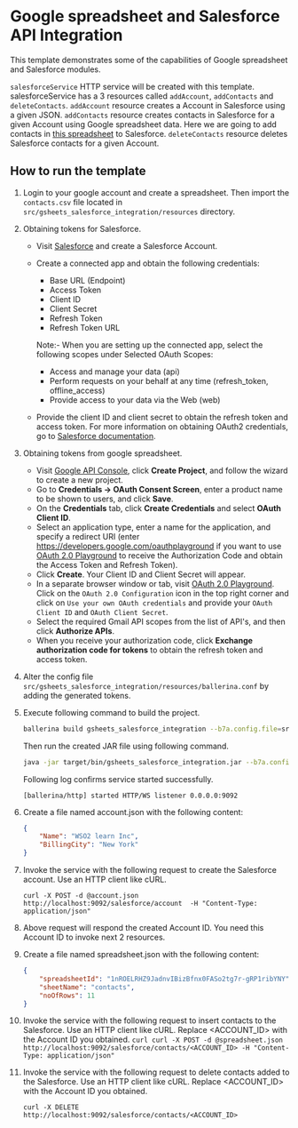 # Google spreadsheet and Salesforce API Integration

This template demonstrates some of the capabilities of Google spreadsheet and Salesforce modules.

`salesforceService` HTTP service will be created with this template. salesforceService has a 3 resources called 
`addAccount`, `addContacts` and `deleteContacts`. `addAccount` resource creates a Account in Salesforce using a given 
JSON. `addContacts` resource creates contacts in Salesforce for a given Account using Google spreadsheet data. Here
we are going to add contacts in 
[this spreadsheet](https://docs.google.com/spreadsheets/d/1nROELRHZ9JadnvIBizBfnx0FASo2tg7r-gRP1ribYNY/edit?usp=sharing) 
to Salesforce. `deleteContacts` resource deletes Salesforce contacts for a given Account.

## How to run the template

1. Login to your google account and create a spreadsheet. Then import the `contacts.csv` file located in
   `src/gsheets_salesforce_integration/resources` directory.

2. Obtaining tokens for Salesforce.
   - Visit [Salesforce](https://www.salesforce.com) and create a Salesforce Account.
   - Create a connected app and obtain the following credentials: 
        - Base URL (Endpoint)
        - Access Token
        - Client ID
        - Client Secret
        - Refresh Token
        - Refresh Token URL

        Note:- When you are setting up the connected app, select the following scopes under Selected OAuth Scopes:

        - Access and manage your data (api)
        - Perform requests on your behalf at any time (refresh_token, offline_access)
        - Provide access to your data via the Web (web)
    - Provide the client ID and client secret to obtain the refresh token and access token. For more information on 
   obtaining OAuth2 credentials, go to 
   [Salesforce documentation](https://help.salesforce.com/articleView?id=remoteaccess_authenticate_overview.htm).

3. Obtaining tokens from google spreadsheet.
    - Visit [Google API Console](https://console.developers.google.com), click **Create Project**, and follow the 
wizard to create a new project.
    - Go to **Credentials -> OAuth Consent Screen**, enter a product name to be shown to users, and click **Save**.
    - On the **Credentials** tab, click **Create Credentials** and select **OAuth Client ID**.
    - Select an application type, enter a name for the application, and specify a redirect URI 
(enter https://developers.google.com/oauthplayground if you want to use 
[OAuth 2.0 Playground](https://developers.google.com/oauthplayground) to receive the Authorization Code and obtain the 
Access Token and Refresh Token).
    - Click **Create**. Your Client ID and Client Secret will appear.
    - In a separate browser window or tab, visit [OAuth 2.0 Playground](https://developers.google.com/oauthplayground). 
Click on the `OAuth 2.0 Configuration` icon in the top right corner and click on `Use your own OAuth credentials` and 
provide your `OAuth Client ID` and `OAuth Client Secret`.
    - Select the required Gmail API scopes from the list of API's, and then click **Authorize APIs**.
    - When you receive your authorization code, click **Exchange authorization code for tokens** to obtain the refresh 
token and access token.

4. Alter the config file `src/gsheets_salesforce_integration/resources/ballerina.conf` by adding the generated tokens.

5. Execute following command to build the project.
    ```bash
    ballerina build gsheets_salesforce_integration --b7a.config.file=src/gsheets_salesforce_integration/resources/ballerina.conf
    ```
    Then run the created JAR file using following command.
    ```bash
    java -jar target/bin/gsheets_salesforce_integration.jar --b7a.config.file=src/gsheets_salesforce_integration/resources/ballerina.conf
    ```
    Following log confirms service started successfully.
    ```
    [ballerina/http] started HTTP/WS listener 0.0.0.0:9092
    ```

6. Create a file named account.json with the following content:
    ```json
    {
        "Name": "WSO2 learn Inc",
        "BillingCity": "New York"
    }
    ```

7. Invoke the service with the following request to create the Salesforce account. Use an HTTP client like cURL.
    ```curl
    curl -X POST -d @account.json  http://localhost:9092/salesforce/account  -H "Content-Type: application/json"
    ```

8. Above request will respond the created Account ID. You need this Account ID to invoke next 2 resources.

9.  Create a file named spreadsheet.json with the following content:
    ```json
    {
        "spreadsheetId": "1nROELRHZ9JadnvIBizBfnx0FASo2tg7r-gRP1ribYNY",
        "sheetName": "contacts",
        "noOfRows": 11
    }
    ```

10.  Invoke the service with the following request to insert contacts to the Salesforce. Use an HTTP client like cURL.
   Replace <ACCOUNT_ID> with the Account ID you obtained.
    ```curl
    curl -X POST -d @spreadsheet.json  http://localhost:9092/salesforce/contacts/<ACCOUNT_ID> -H "Content-Type: application/json"
    ```
11. Invoke the service with the following request to delete contacts added to the Salesforce. Use an HTTP client like 
   cURL. Replace <ACCOUNT_ID> with the Account ID you obtained.
    ```curl
    curl -X DELETE  http://localhost:9092/salesforce/contacts/<ACCOUNT_ID>
    ```
